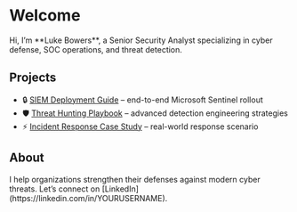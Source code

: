 <link rel="stylesheet" href="assets/css/style.css">
<link rel="stylesheet" href="https://unpkg.com/aos@2.3.1/dist/aos.css"/>
<div id="particles-js"></div>

# Welcome

<div data-aos="fade-down">
Hi, I’m **Luke Bowers**, a Senior Security Analyst specializing in cyber defense, SOC operations, and threat detection.
</div>

## Projects

- <span data-aos="zoom-in">🔒 [SIEM Deployment Guide](#) – end-to-end Microsoft Sentinel rollout</span>  
- <span data-aos="zoom-in">🛡️ [Threat Hunting Playbook](#) – advanced detection engineering strategies</span>  
- <span data-aos="zoom-in">⚡ [Incident Response Case Study](#) – real-world response scenario</span>

## About
<div data-aos="fade-up">
I help organizations strengthen their defenses against modern cyber threats.  
Let’s connect on [LinkedIn](https://linkedin.com/in/YOURUSERNAME).
</div>

<script src="https://unpkg.com/aos@2.3.1/dist/aos.js"></script>
<script>
  AOS.init();
  <script src="https://cdn.jsdelivr.net/particles.js/2.0.0/particles.min.js"></script>
<script>
  particlesJS.load('particles-js', 'assets/particles.json', function() {
    console.log('particles.js config loaded');
  });
</script>
